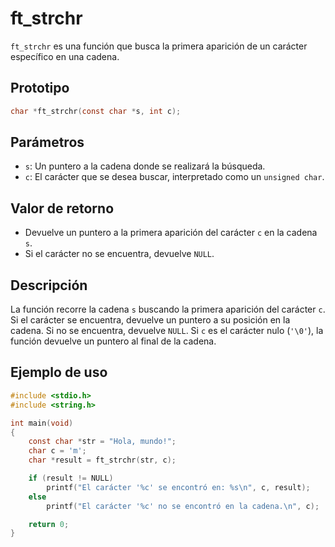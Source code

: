 # ft_strchr
`ft_strchr` es una función que busca la primera aparición de un carácter específico en una cadena.

## Prototipo
```c
char *ft_strchr(const char *s, int c);
```

## Parámetros
- `s`: Un puntero a la cadena donde se realizará la búsqueda.
- `c`: El carácter que se desea buscar, interpretado como un `unsigned char`.

## Valor de retorno
- Devuelve un puntero a la primera aparición del carácter `c` en la cadena `s`.
- Si el carácter no se encuentra, devuelve `NULL`.

## Descripción
La función recorre la cadena `s` buscando la primera aparición del carácter `c`. Si el carácter se encuentra, devuelve un puntero a su posición en la cadena. Si no se encuentra, devuelve `NULL`. Si `c` es el carácter nulo (`'\0'`), la función devuelve un puntero al final de la cadena.

## Ejemplo de uso
```c
#include <stdio.h>
#include <string.h>

int main(void)
{
    const char *str = "Hola, mundo!";
    char c = 'm';
    char *result = ft_strchr(str, c);

    if (result != NULL)
        printf("El carácter '%c' se encontró en: %s\n", c, result);
    else
        printf("El carácter '%c' no se encontró en la cadena.\n", c);

    return 0;
}
```
